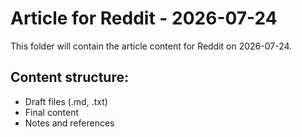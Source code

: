 # Article for Reddit - 2026-07-24

This folder will contain the article content for Reddit on 2026-07-24.

## Content structure:
- Draft files (.md, .txt)
- Final content
- Notes and references
